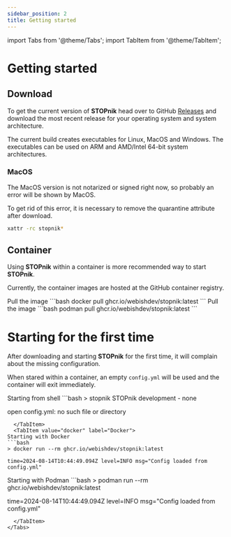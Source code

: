 ```yaml
---
sidebar_position: 2
title: Getting started
---
```


import Tabs from '@theme/Tabs';
import TabItem from '@theme/TabItem';

# Getting started

## Download

To get the current version of **STOPnik** head over to GitHub [Releases](https://github.com/webishdev/stopnik/releases)
and download the most recent release for your operating system and system architecture.

The current build creates executables for Linux, MacOS and Windows.
The executables can be used on ARM and AMD/Intel 64-bit system architectures.

### MacOS

The MacOS version is not notarized or signed right now, so probably an error will be shown by MacOS.

To get rid of this error, it is necessary to remove the quarantine attribute after download.

```bash
xattr -rc stopnik*
```

## Container

Using **STOPnik** within a container is more recommended way to start **STOPnik**.

Currently, the container images are hosted at the GitHub container registry.

<Tabs>
  <TabItem value="docker" label="Docker">
Pull the image
```bash
docker pull ghcr.io/webishdev/stopnik:latest
```
  </TabItem>
  <TabItem value="podman" label="Podman">
Pull the image
```bash
podman pull ghcr.io/webishdev/stopnik:latest
```
  </TabItem>
</Tabs>

# Starting for the first time

After downloading and starting **STOPnik** for the first time, it will complain about the missing configuration.

When stared within a container, an empty `config.yml` will be used and the container will exit immediately.

<Tabs>
  <TabItem value="shell" label="Shell" default>
Starting from shell
```bash
> stopnik 
STOPnik development - none

open config.yml: no such file or directory
```
  </TabItem>
  <TabItem value="docker" label="Docker">
Starting with Docker
```bash
> docker run --rm ghcr.io/webishdev/stopnik:latest

time=2024-08-14T10:44:49.094Z level=INFO msg="Config loaded from config.yml"
```
  </TabItem>
  <TabItem value="podman" label="Podman">
Starting with Podman
```bash
> podman run --rm ghcr.io/webishdev/stopnik:latest

time=2024-08-14T10:44:49.094Z level=INFO msg="Config loaded from config.yml"
```
  </TabItem>
</Tabs>
